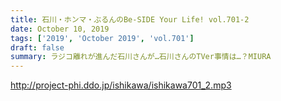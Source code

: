 ```yaml
---
title: 石川・ホンマ・ぶるんのBe-SIDE Your Life! vol.701-2
date: October 10, 2019
tags: ['2019', 'October 2019', 'vol.701']
draft: false
summary: ラジコ離れが進んだ石川さんが…石川さんのTVer事情は…？MIURA
---
```


http://project-phi.ddo.jp/ishikawa/ishikawa701_2.mp3